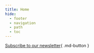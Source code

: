 ```yaml
---
title: Home
hide:
  - footer
  - navigation
  - path
  - toc
---
```


[Subscribe to our newsletter](#){ .md-button }

<style>
  body {
    background-image: url(https://assets.ine.com/certifications/badges/eJPT.png), url(https://www.w3schools.com/images/background_in_space.gif);
    /* background-image: url(https://www.w3schools.com/images/lynx_landing.png), url(https://www.w3schools.com/images/background_in_space.gif); */
    background-repeat: no-repeat, repeat;
    background-position: /*right bottom*/left top, center center /*left top*/;
  }
</style>
